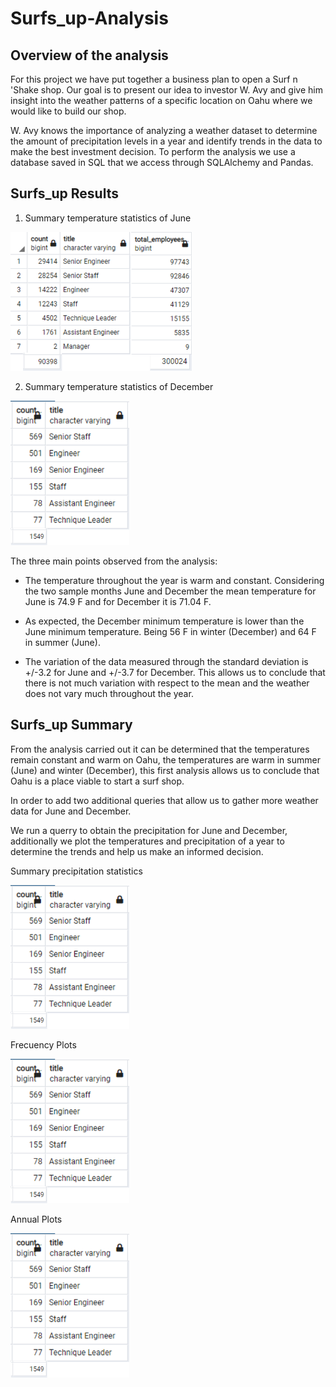 # Surfs_up-Analysis

## Overview of the analysis

For this project we have put together a business plan to open a Surf n 'Shake shop. Our goal is to present our idea to investor W. Avy and give him insight into the weather patterns of a specific location on Oahu where we would like to build our shop.

W. Avy knows the importance of analyzing a weather dataset to determine the amount of precipitation levels in a year and identify trends in the data to make the best investment decision. To perform the analysis we use a database saved in SQL that we access through SQLAlchemy and Pandas.

## Surfs_up Results

1) Summary temperature statistics of June

<img src="https://github.com/Jponce25/Pewlett-Hackard-Analysis/blob/d86d3e040489157f628e1d856172449172add9b1/Images/1.png" width="290">

2) Summary temperature statistics of December 

<img src="https://github.com/Jponce25/Pewlett-Hackard-Analysis/blob/d86d3e040489157f628e1d856172449172add9b1/Images/3.png" width="190">

The three main points observed from the analysis:

- The temperature throughout the year is warm and constant. Considering the two sample months June and December the mean temperature for June is 74.9 F and for December it is 71.04 F.

- As expected, the December minimum temperature is lower than the June minimum temperature. Being 56 F in winter (December) and 64 F in summer (June).

- The variation of the data measured through the standard deviation is +/-3.2 for June and +/-3.7 for December.  This allows us to conclude that there is not much variation with respect to the mean and the weather does not vary much throughout the year.

## Surfs_up Summary

From the analysis carried out it can be determined that the temperatures remain constant and warm on Oahu, the temperatures are warm in summer (June) and winter (December), this first analysis allows us to conclude that Oahu is a place viable to start a surf shop.

In order to add two additional queries that allow us to gather more weather data for June and December.

We run a querry to obtain the precipitation for June and December, additionally we plot the temperatures and precipitation of a year to determine the trends and help us make an informed decision.

Summary precipitation statistics

<img src="https://github.com/Jponce25/Pewlett-Hackard-Analysis/blob/d86d3e040489157f628e1d856172449172add9b1/Images/3.png" width="190">

Frecuency Plots

<img src="https://github.com/Jponce25/Pewlett-Hackard-Analysis/blob/d86d3e040489157f628e1d856172449172add9b1/Images/3.png" width="190">

Annual Plots

<img src="https://github.com/Jponce25/Pewlett-Hackard-Analysis/blob/d86d3e040489157f628e1d856172449172add9b1/Images/3.png" width="190">
